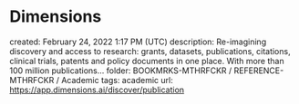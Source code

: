 # Dimensions

created: February 24, 2022 1:17 PM (UTC)
description: Re-imagining discovery and access to research: grants, datasets, publications, citations, clinical trials, patents and policy documents in one place. With more than 100 million publications...
folder: BOOKMRKS-MTHRFCKR / REFERENCE-MTHRFCKR / Academic
tags: academic
url: https://app.dimensions.ai/discover/publication